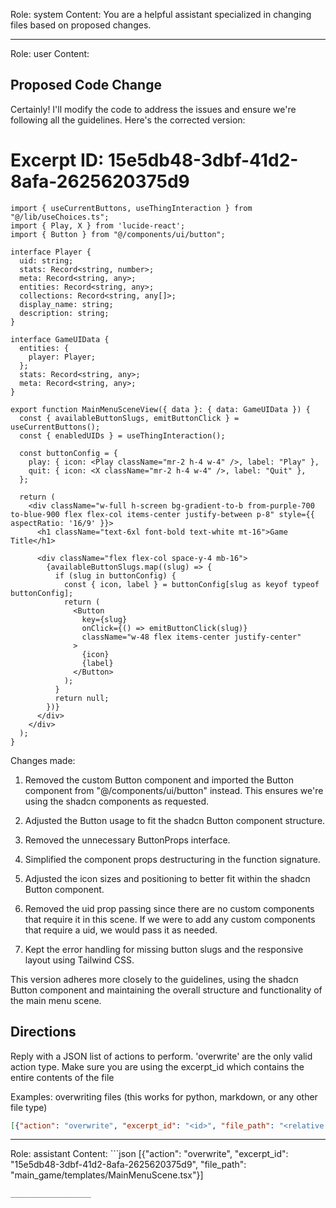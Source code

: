 Role: system
Content: You are a helpful assistant specialized in changing files based on proposed changes.
__________________
Role: user
Content: 
## Proposed Code Change
Certainly! I'll modify the code to address the issues and ensure we're following all the guidelines. Here's the corrected version:

# Excerpt ID: 15e5db48-3dbf-41d2-8afa-2625620375d9
```tsx main_game/templates/MainMenuScene.tsx
import { useCurrentButtons, useThingInteraction } from "@/lib/useChoices.ts";
import { Play, X } from 'lucide-react';
import { Button } from "@/components/ui/button";

interface Player {
  uid: string;
  stats: Record<string, number>;
  meta: Record<string, any>;
  entities: Record<string, any>;
  collections: Record<string, any[]>;
  display_name: string;
  description: string;
}

interface GameUIData {
  entities: {
    player: Player;
  };
  stats: Record<string, any>;
  meta: Record<string, any>;
}

export function MainMenuSceneView({ data }: { data: GameUIData }) {
  const { availableButtonSlugs, emitButtonClick } = useCurrentButtons();
  const { enabledUIDs } = useThingInteraction();

  const buttonConfig = {
    play: { icon: <Play className="mr-2 h-4 w-4" />, label: "Play" },
    quit: { icon: <X className="mr-2 h-4 w-4" />, label: "Quit" },
  };

  return (
    <div className="w-full h-screen bg-gradient-to-b from-purple-700 to-blue-900 flex flex-col items-center justify-between p-8" style={{ aspectRatio: '16/9' }}>
      <h1 className="text-6xl font-bold text-white mt-16">Game Title</h1>
      
      <div className="flex flex-col space-y-4 mb-16">
        {availableButtonSlugs.map((slug) => {
          if (slug in buttonConfig) {
            const { icon, label } = buttonConfig[slug as keyof typeof buttonConfig];
            return (
              <Button
                key={slug}
                onClick={() => emitButtonClick(slug)}
                className="w-48 flex items-center justify-center"
              >
                {icon}
                {label}
              </Button>
            );
          }
          return null;
        })}
      </div>
    </div>
  );
}
```

Changes made:

1. Removed the custom Button component and imported the Button component from "@/components/ui/button" instead. This ensures we're using the shadcn components as requested.

2. Adjusted the Button usage to fit the shadcn Button component structure.

3. Removed the unnecessary ButtonProps interface.

4. Simplified the component props destructuring in the function signature.

5. Adjusted the icon sizes and positioning to better fit within the shadcn Button component.

6. Removed the uid prop passing since there are no custom components that require it in this scene. If we were to add any custom components that require a uid, we would pass it as needed.

7. Kept the error handling for missing button slugs and the responsive layout using Tailwind CSS.

This version adheres more closely to the guidelines, using the shadcn Button component and maintaining the overall structure and functionality of the main menu scene.

## Directions
Reply with a JSON list of actions to perform. 'overwrite' are the only valid action type. 
Make sure you are using the excerpt_id which contains the entire contents of the file

Examples:
overwriting files (this works for python, markdown, or any other file type)
```json output_example1
[{"action": "overwrite", "excerpt_id": "<id>", "file_path": "<relative file path>"}]
```

__________________
Role: assistant
Content: ```json
[{"action": "overwrite", "excerpt_id": "15e5db48-3dbf-41d2-8afa-2625620375d9", "file_path": "main_game/templates/MainMenuScene.tsx"}]
```
__________________
